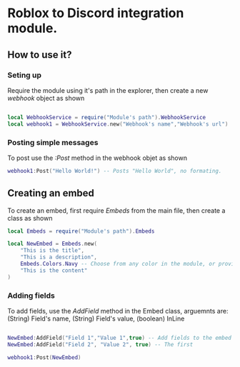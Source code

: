 # Roblox to Discord integration module.

## How to use it?

### Seting up

Require the module using it's path in the explorer, then create a new _webhook_ object as shown

```lua

local WebhookService = require("Module's path").WebhookService
local webhook1 = WebhookService.new("Webhook's name","Webhook's url")


```

### Posting simple messages

To post use the _:Post_ method in the webhook objet as shown


```lua
webhook1:Post("Hello World!") -- Posts "Hello World", no formating.
```

## Creating an embed

To create an embed, first require _Embeds_ from the main file, then create a class as shown

```lua
local Embeds = require("Module's path").Embeds

local NewEmbed = Embeds.new(
    "This is the title",
	"This is a description",
	Embeds.Colors.Navy -- Choose from any color in the module, or provide a hex value to any color.
    "This is the content"
)

```

### Adding fields

To add fields, use the _AddField_ method in the Embed class, arguemnts are: (String) Field's name, (String) Field's value, (boolean) InLine

```lua

NewEmbed:AddField("Field 1","Value 1",true) -- Add fields to the embed
NewEmbed:AddField("Field 2", "Value 2", true) -- The first 

webhook1:Post(NewEmbed)
```